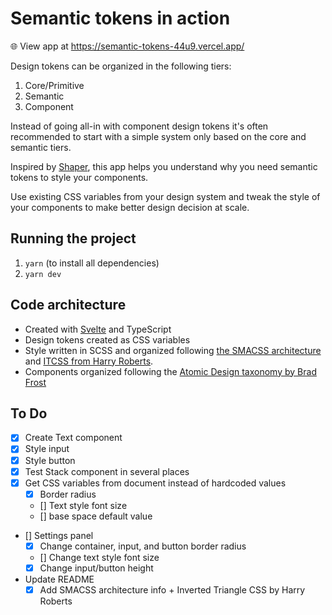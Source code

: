 # Semantic tokens in action
🌐 View app at https://semantic-tokens-44u9.vercel.app/

Design tokens can be organized in the following tiers:
1. Core/Primitive
2. Semantic
3. Component

Instead of going all-in with component design tokens it's often recommended to start with a simple system only based on the core and semantic tiers.

Inspired by [Shaper](https://shaper.design), this app helps you understand why you need semantic tokens to style your components.

Use existing CSS variables from your design system and tweak the style of your components to make better design decision at scale.

## Running the project
1. `yarn` (to install all dependencies)
2. `yarn dev`

## Code architecture
- Created with [Svelte](svelte.dev) and TypeScript
- Design tokens created as CSS variables
- Style written in SCSS and organized following [the SMACSS architecture](http://smacss.com/) and [ITCSS from Harry Roberts](https://www.xfive.co/blog/itcss-scalable-maintainable-css-architecture/).
- Components organized following the [Atomic Design taxonomy by Brad Frost](https://bradfrost.com/blog/post/atomic-web-design/)

## To Do
- [x] Create Text component
- [x] Style input
- [x] Style button
- [x] Test Stack component in several places
- [x] Get CSS variables from document instead of hardcoded values
  - [x] Border radius
  - [] Text style font size
  - [] base space default value
- [] Settings panel
  - [x] Change container, input, and button border radius
  - [] Change text style font size
  - [x] Change input/button height
- Update README
  - [x] Add SMACSS architecture info + Inverted Triangle CSS by Harry Roberts
